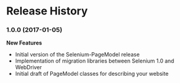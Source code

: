 Release History
===============


### 1.0.0 (2017-01-05)

**New Features**

- Initial version of the  Selenium-PageModel release
- Implementation of migration libraries between Selenium 1.0 and WebDriver
- Initial draft of PageModel classes for describing your website

